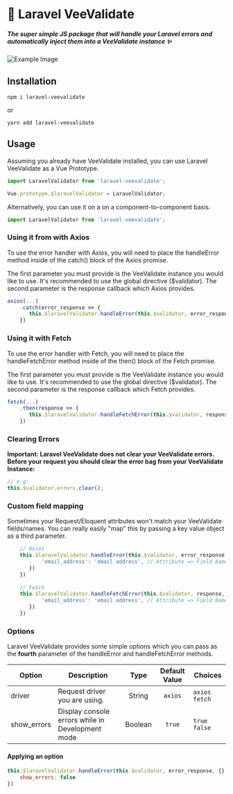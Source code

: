 # 🚨 Laravel VeeValidate
##### The super simple JS package that will handle your Laravel errors and automatically inject them into a VeeValidate instance ✨

![Example Image](https://res.cloudinary.com/sammyjo20/image/upload/v1551134147/laravel-veevalidate/Example.png)

## Installation
```
npm i laravel-veevalidate
```
or
```
yarn add laravel-veevalidate
```

## Usage
Assuming you already have VeeValidate installed, you can use Laravel VeeValidate as a Vue Prototype.

```javascript
import LaravelValidator from 'laravel-veevalidate';

Vue.prototype.$laravelValidator = LaravelValidator;
```

Alternatively, you can use it on a on a component-to-component basis.
```javascript
import LaravelValidator from 'laravel-veevalidate';
```

### Using it from with Axios
To use the error handler with Axios, you will need to place the handleError method inside of the catch() block of the Axios promise. 

The first parameter you must provide is the VeeValidate instance you would like to use. It's recommended to use the global directive ($validator). The second parameter is the response callback which Axios provides.
```javascript
axios(...)
    .catch(error_response => {
       this.$laravelValidator.handleError(this.$validator, error_response) 
    })
```

### Using it with Fetch
To use the error handler with Fetch, you will need to place the handleFetchError method inside of the then() block of the Fetch promise.

The first parameter you must provide is the VeeValidate instance you would like to use. It's recommended to use the global directive ($validator). The second parameter is the response callback which Fetch provides.

```javascript
fetch(...)
    .then(response => {
       this.$laravelValidator.handleFetchError(this.$validator, response) 
    })
```

### Clearing Errors
**Important: Laravel VeeValidate does not clear your VeeValidate errors. Before your request you should clear the error bag from your VeeValidate Instance:**
```javascript
// e.g: 
this.$validator.errors.clear();
```


### Custom field mapping
Sometimes your Request/Eloquent attributes won't match your VeeValidate fields/names. You can really easily "map" this by passing a key value object as a third parameter.

```javascript
    // Axios
    this.$laravelValidator.handleError(this.$validator, error_response, {
           'email_address': 'email address', // Attribute => Field Name
       }) 
    })
    
    // Fetch
    this.$laravelValidator.handleFetchError(this.$validator, response, {
           'email_address': 'email address', // Attribute => Field Name
       }) 
    })
```

### Options
Laravel VeeValidate provides some simple options which you can pass as the **fourth** parameter of the handleError and handleFetchError methods.

| Option        | Description   | Type  | Default Value | Choices      | 
| ------------- |-------------| :-----:| :-------------:|------------|
| driver        | Request driver you are using.  | String | `axios`    | `axios` `fetch` |
| show_errors    | Display console errors while in Development mode      | Boolean | `true`              |  `true` `false`          | 

#### Applying an option

```javascript
this.$laravelValidator.handleError(this.$validator, error_response, {}, {
    show_errors: false
}) 
```

